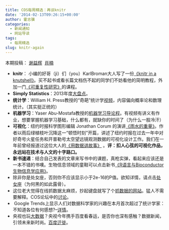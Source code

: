 ```yaml
---
title: COS每周精选：再谈knitr
date: '2014-02-13T09:26:15+00:00'
author: 霍志骥
categories:
  - 新闻通知
  - 网站导读
tags:
  - 每周精选
slug: knitr-again
---
```


本期投稿： [谢益辉](http://yihui.name/)  [肖楠](http://www.road2stat.com/)

  * <span style="line-height: 1.5;"><span style="line-height: 1.5;"><strong>knitr</strong>： 小编的好哥（ji）们（you）KarlBroman大人写了一份<a href="http://kbroman.github.io/knitr_knutshell/">《</a></span></span>[knitr in a knutshell》](http://kbroman.github.io/knitr_knutshell/)<span style="line-height: 1.5;">。买不起书或看长篇文档伤不起的同学们不妨看他的简明教程，外加一门</span><a style="line-height: 1.5;" href="http://kbroman.github.io/Tools4RR/">《可重复性研究》</a><span style="line-height: 1.5;">的课程。</span>
  * <span style="line-height: 1.5;"><strong>Simply Statistics</strong>：2013年度</span><a style="line-height: 1.5;" href="http://simplystatistics.org/2013/12/20/a-non-comprehensive-list-of-awesome-things-other-people-did-this-year/">大盘点</a><span style="line-height: 1.5;">。</span>
  * <span style="line-height: 1.5;"><strong>统计学</strong>：William H. Press教授的“奇葩”统计学</span><a style="line-height: 1.5;" href="http://opinionatedlessons.org">视频</a><span style="line-height: 1.5;">，内容偏向概率论和数理统计。（其实挺正统的）</span>
  * <span style="line-height: 1.5;"><strong>机器学习</strong>：Yaser Abu-Mostafa教授的</span><a style="line-height: 1.5;" href="http://work.caltech.edu/telecourse">机器学习导论程</a><span style="line-height: 1.5;">。有视频有讲义有作业，想要掌握机器学习基础，什么都有，就缺你的时间了（为什么一股冷汗）</span>
  * <span style="line-height: 1.5;"><strong>可视化</strong>：纽约时报科学图形编辑 Jonathan Corum 的演讲</span><a style="line-height: 1.5;" href="http://style.org/visualized/">《雨水的重量》</a><span style="line-height: 1.5;">。作者以雨后绿植枝叶沉降这一“顿悟时刻”开篇，讲述了纽约时报在过去一年中对好奇号火星任务和开普勒号太空望远镜观测数据的可视化设计工作。我们在一年前曾经报道过这位大人的</span><a style="line-height: 1.5;" href="https://cos.name/2013/03/storytelling-with-data/">《用数据讲故事》</a><span style="line-height: 1.5;"> 。</span><strong style="line-height: 1.5;">评：扣人心弦的可视化作品，永远站在技术与人文的十字路口。</strong>
  * **新书速递**：结合自己发表的文章来写书中的课题，真枪实弹，看起来应该还是一本不错的书噢。生物信息领域的童鞋可以点击新书[《R语言与Bioconductor生物信息学应用》](http://bbs.sciencenet.cn/blog-907017-762545.html)。
  * <span style="line-height: 1.5;">除非你是处女座，否则你不应该显示小于2e-16的P值。欲知详情，请点击</span><a style="line-height: 1.5;" href="https://cos.name/cn/topic/141392">处女座</a><span style="line-height: 1.5;">（为何黑的如此露骨）。</span>
  * 这位老大觉得在线抓数据太麻烦，抄起键盘就写了个[抓数据的网站](http://www.datafiddle.net)。猛人不需要解释。COS论坛中的[讨论](https://cos.name/cn/topic/144377)。
  *  Google Trends上显示人们对数据科学家的兴趣在本月首次超过了统计学家：不知道各位有何感想?&#8211;[详情](http://flowingdata.com/2013/12/18/data-scientist-surpasses-statistician-on-google-trends/)。
  * 央视也玩[大数据](http://tech.163.com/14/0126/10/9JGPM6HJ00094MOK.html)？央视今年携手百度看春运，是否你也深有感触？数据新闻，引领未来新时尚。[百度迁徙](http://qianxi.baidu.com/)。
